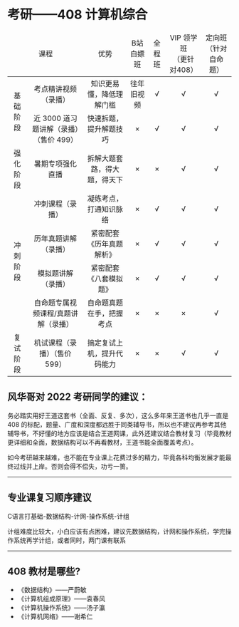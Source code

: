 # 考研——408 计算机综合

<table align = center>
    <thead align = center>
        <tr>
            <td colspan = 2>课程</td>
            <td>优势</td>
            <td>B站白嫖班</td>
            <td>全程班</td>
            <td>VIP 领学班<br />（更针对408）</td>
            <td>定向班<br />（针对自命题）</td>
        </tr>
    </thead>
    <tbody align = center>
        <tr>
            <td rowspan = 2>基础阶段</td>
            <td>考点精讲视频（录播）</td>
            <td>知识更易懂，降低理解门槛</td>
            <td>往年旧视频</td>
            <td>√</td>
            <td>√</td>
            <td>√</td>
        </tr>
        <tr>
            <td>近 3000 道习题讲解（录播）（售价 499）</td>
            <td>快速拆题，提升解题技巧</td>
            <td>×</td>
            <td>√</td>
            <td>√</td>
            <td>√</td>
        </tr>
        <tr>
            <td>强化阶段</td>
            <td>暑期专项强化直播</td>
            <td>拆解大题套路，得大题，得天下</td>
            <td>×</td>
            <td>×</td>
            <td>√</td>
            <td>√</td>
        </tr>
        <tr>
            <td rowspan = 4>冲刺阶段</td>
            <td>冲刺课程（录播）</td>
            <td>凝练考点，打通知识脉络</td>
            <td>×</td>
            <td>√</td>
            <td>√</td>
            <td>√</td>
        </tr>
        <tr>
            <td>历年真题讲解（录播）</td>
            <td>紧密配套《历年真题解析》</td>
            <td>×</td>
            <td>√</td>
            <td>√</td>
            <td>√</td>
        </tr>
        <tr>
            <td>模拟题讲解（录播）</td>
            <td>紧密配套《八套模拟题》</td>
            <td>×</td>
            <td>√</td>
            <td>√</td>
            <td>√</td>
        </tr>
        <tr>
            <td>自命题专属视频课程/真题讲解（录播）</td>
            <td>自命题真题在手，把握考点</td>
            <td>×</td>
            <td>×</td>
            <td>×</td>
            <td>√</td>
        </tr>
        <tr>
            <td>复试阶段</td>
            <td>机试课程（录播）（售价 599）</td>
            <td>搞定复试上机，提升代码能力</td>
            <td>×</td>
            <td>×</td>
            <td>√</td>
            <td>√</td>
        </tr>
    </tbody>
</table>

## 风华哥对 2022 考研同学的建议：

务必踏实用好王道这套书（全面、反复、多次），这么多年来王道书也几乎一直是 408 的标配，题量、广度和深度都远胜于同类辅导书，所以也不建议再参考其他辅导书，不好懂的地方应该是结合王道网课，此外还建议结合教材复习（毕竟教材更详细和全面，数据结构可以不再看教材，王道书能全面覆盖考点）。

如今考研越来越难，也不能在专业课上花费过多的精力，毕竟各科均衡发展才能最终过线并上岸。否则会得不偿失，功亏一篑。

---

## 专业课复习顺序建议

C语言打基础-数据结构-计网-操作系统-计组

计组难度比较大，小白应该有点困难，建议先数据结构，计网和操作系统，学完操作系统再学计组，或者同时，两门课有联系

---

## 408 教材是哪些?

- 《数据结构》——严蔚敏
- 《计算机组成原理》——袁春风
- 《计算机操作系统》——汤子瀛
- 《计算机网络》——谢希仁
